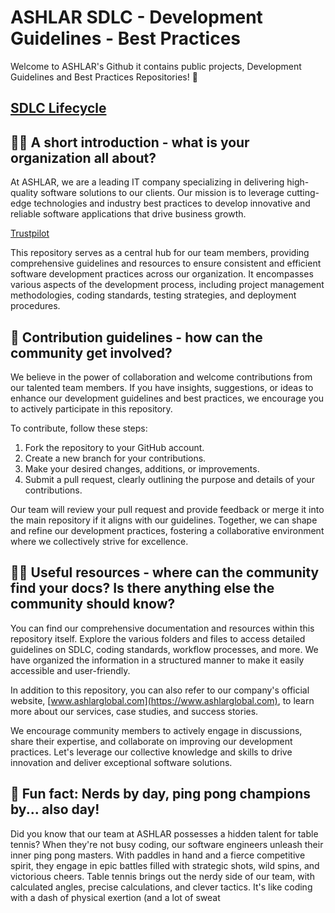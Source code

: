 # ASHLAR SDLC - Development Guidelines - Best Practices

Welcome to ASHLAR's Github it contains public projects, Development Guidelines and Best Practices Repositories! :rocket:

## [SDLC Lifecycle](sdlc-lifecycle.md)


## 🙋‍♀️ A short introduction - what is your organization all about?

At ASHLAR, we are a leading IT company specializing in delivering high-quality software solutions to our clients. Our mission is to leverage cutting-edge technologies and industry best practices to develop innovative and reliable software applications that drive business growth.

<!-- TrustBox script -->
<script type="text/javascript" src="//widget.trustpilot.com/bootstrap/v5/tp.widget.bootstrap.min.js" async></script>
<!-- End TrustBox script -->
<!-- TrustBox widget - Micro Review Count -->
<div class="trustpilot-widget" data-locale="en-US" data-template-id="5419b6a8b0d04a076446a9ad" data-businessunit-id="647ef58f42e31721f96c753d" data-style-height="24px" data-style-width="100%" data-theme="light" data-min-review-count="10" data-style-alignment="center">
  <a href="https://www.trustpilot.com/review/ashlarglobal.com" target="_blank" rel="noopener">Trustpilot</a>
</div>
<!-- End TrustBox widget -->

This repository serves as a central hub for our team members, providing comprehensive guidelines and resources to ensure consistent and efficient software development practices across our organization. It encompasses various aspects of the development process, including project management methodologies, coding standards, testing strategies, and deployment procedures.

## 🌈 Contribution guidelines - how can the community get involved?

We believe in the power of collaboration and welcome contributions from our talented team members. If you have insights, suggestions, or ideas to enhance our development guidelines and best practices, we encourage you to actively participate in this repository.

To contribute, follow these steps:

1. Fork the repository to your GitHub account.
2. Create a new branch for your contributions.
3. Make your desired changes, additions, or improvements.
4. Submit a pull request, clearly outlining the purpose and details of your contributions.

Our team will review your pull request and provide feedback or merge it into the main repository if it aligns with our guidelines. Together, we can shape and refine our development practices, fostering a collaborative environment where we collectively strive for excellence.

## 👩‍💻 Useful resources - where can the community find your docs? Is there anything else the community should know?

You can find our comprehensive documentation and resources within this repository itself. Explore the various folders and files to access detailed guidelines on SDLC, coding standards, workflow processes, and more. We have organized the information in a structured manner to make it easily accessible and user-friendly.

In addition to this repository, you can also refer to our company's official website, [www.ashlarglobal.com](https://www.ashlarglobal.com), to learn more about our services, case studies, and success stories.

We encourage community members to actively engage in discussions, share their expertise, and collaborate on improving our development practices. Let's leverage our collective knowledge and skills to drive innovation and deliver exceptional software solutions.

## 🍿 Fun fact: Nerds by day, ping pong champions by... also day!

Did you know that our team at ASHLAR possesses a hidden talent for table tennis? When they're not busy coding, our software engineers unleash their inner ping pong masters. With paddles in hand and a fierce competitive spirit, they engage in epic battles filled with strategic shots, wild spins, and victorious cheers. Table tennis brings out the nerdy side of our team, with calculated angles, precise calculations, and clever tactics. It's like coding with a dash of physical exertion (and a lot of sweat
